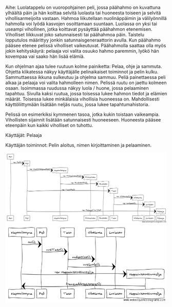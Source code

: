Aihe: Luolatappelu on vuoropohjainen peli, jossa päähahmo on kuvattuna ylhäältä 
päin ja hän koittaa selvitä luolasta tai huoneesta toiseen ja selvitä 
vihollisarmeijoita vastaan. Hahmoa liikutellaan nuolinäppäimin ja 
välilyönnillä hahmolla voi lyödä kasvojen osoittamaan suuntaan. Luolassa 
on yksi tai useampi vihollinen, jotka koittavat pysäyttää päähahmon etenemisen. 
Viholliset liikkuvat joko satunnaisesti tai päähahmoa päin. Taistelu 
lopputulos määrittyy jonkin satunnaisgeneraattorin avulla. Kun päähahmo pääsee 
etenee pelissä viholliset vaikeutuvat. Päähahmolla saattaa olla myös jokin 
kehityskäyrä: pelaaja voi valita osuuko hahmo paremmin, lyökö hän kovempaa 
vai saako hän lisää elämiä.

Kun ohjelman ajaa tulee ruutuun kolme painiketta: Pelaa, ohje ja sammuta. 
Ohjetta klikatessa näkyy käyttäjälle pelinaikaiset toiminnot ja pelin kulku. 
Sammuttaessa ikkuna sulkeutuu ja ohjelma sammuu. Peliä painettaessa peli alkaa 
ja pelaaja voi valita hahmolleen nimen. Pelissä ruutu on jaettu kolmeen osaan. 
Isoimmassa ruudussa näkyy luola / huone, jossa pelaaminen tapahtuu. Sivulla 
kaksi ruutua, jossa toisessa lukee hahmon tiedot ja elämien määrät. Toisessa 
lukee minkälaisia vihollisia huoneessa on. Mahdollisesti käyttöliittymään 
lisätään neljäs ruutu, jossa lukee tapahtumahistoria.

Pelissä on esimerkiksi kymmenen tasoa, jotka kukin toistaan vaikeampia. 
Vihollisten sijainnit lisätään satunnaisesti huoneeseen. Huoneesta pääsee 
eteenpäin kun kaikki viholliset on tuhottu.

Käyttäjät: Pelaaja

Käyttäjän toiminnot: Pelin aloitus, nimen kirjoittaminen ja pelaaminen.

![kaavio](sekvenssikaavio.png)
![kaavio2](sekvenssikaavi2.png)
